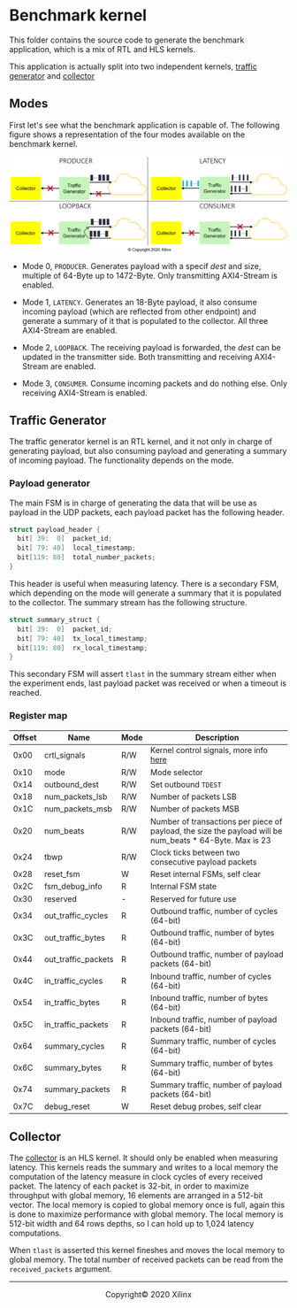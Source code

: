 # Benchmark kernel

This folder contains the source code to generate the benchmark application, which is a mix of RTL and HLS kernels.

This application is actually split into two independent kernels, [traffic generator](#traffic-generator) and [collector](#collector) 

## Modes

First let's see what the benchmark application is capable of. The following figure shows a representation of the four modes available on the benchmark kernel.

![](../img/udp_network_benchmark_modes.png)

* Mode 0, `PRODUCER`. Generates payload with a specif *dest* and size, multiple of 64-Byte up to 1472-Byte. Only transmitting AXI4-Stream is enabled.

* Mode 1, `LATENCY`. Generates an 18-Byte payload, it also consume incoming payload (which are reflected from other endpoint) and generate a summary of it that is populated to the collector. All three AXI4-Stream are enabled. 

* Mode 2, `LOOPBACK`. The receiving payload is forwarded, the *dest* can be updated in the transmitter side. Both transmitting and receiving AXI4-Stream are enabled.

* Mode 3, `CONSUMER`. Consume incoming packets and do nothing else. Only receiving AXI4-Stream is enabled.

## Traffic Generator

The traffic generator kernel is an RTL kernel, and it not only in charge of generating payload, but also consuming payload and generating a summary of incoming payload.
The functionality depends on the mode.


### Payload generator

The main FSM is in charge of generating the data that will be use as payload in the UDP packets, each payload packet has the following header. 

```C
struct payload_header {
  bit[ 39:  0]  packet_id;
  bit[ 79: 40]  local_timestamp;
  bit[119: 80]  total_number_packets;
}
```

This header is useful when measuring latency. There is a secondary FSM, which depending on the mode will generate a summary that it is populated to the collector. The summary stream has the following structure.

```C
struct summary_struct {
  bit[ 39:  0]  packet_id;
  bit[ 79: 40]  tx_local_timestamp;
  bit[119: 80]  rx_local_timestamp;
}
```

This secondary FSM will assert `tlast` in the summary stream either when the experiment ends, last payload packet was received or when a timeout is reached. 

### Register map

|Offset |          Name         | Mode | Description |
|-------|-----------------------|------|-------------|
| 0x00  | crtl\_signals         | R/W  | Kernel control signals, more info [here](https://www.xilinx.com/html_docs/xilinx2020_1/vitis_doc/devrtlkernel.html#xvi1504034323705) |
| 0x10  | mode                  | R/W  | Mode selector |
| 0x14  | outbound\_dest        | R/W  | Set outbound `TDEST` |
| 0x18  | num\_packets\_lsb     | R/W  | Number of packets LSB |
| 0x1C  | num\_packets\_msb     | R/W  | Number of packets MSB |
| 0x20  | num\_beats            | R/W  | Number of transactions per piece of payload, the size the payload will be num\_beats * 64-Byte. Max is 23 |
| 0x24  | tbwp                  | R/W  | Clock ticks between two consecutive payload packets |
| 0x28  | reset\_fsm            | W    | Reset internal FSMs, self clear  |
| 0x2C  | fsm\_debug\_info      | R    | Internal FSM state  |
| 0x30  | reserved              | -    | Reserved for future use  |
| 0x34  | out\_traffic\_cycles  | R    | Outbound traffic, number of cycles (64-bit)  |
| 0x3C  | out\_traffic\_bytes   | R    | Outbound traffic, number of bytes (64-bit)  |
| 0x44  | out\_traffic\_packets | R    | Outbound traffic, number of payload packets (64-bit)  |
| 0x4C  | in\_traffic\_cycles   | R    | Inbound traffic, number of cycles (64-bit)  |
| 0x54  | in\_traffic\_bytes    | R    | Inbound traffic, number of bytes (64-bit)  |
| 0x5C  | in\_traffic\_packets  | R    | Inbound traffic, number of payload packets (64-bit)  |
| 0x64  | summary\_cycles       | R    | Summary traffic, number of cycles (64-bit)  |
| 0x6C  | summary\_bytes        | R    | Summary traffic, number of bytes (64-bit)  |
| 0x74  | summary\_packets      | R    | Summary traffic, number of payload packets (64-bit)  |
| 0x7C  | debug\_reset          | W    | Reset debug probes, self clear  |


## Collector

The [collector](src/collector.cpp) is an HLS kernel. It should only be enabled when measuring latency. This kernels reads the summary and writes to a local memory the computation of the latency measure in clock cycles of every received packet.
The latency of each packet is 32-bit, in order to maximize throughput with global memory, 16 elements are arranged in a 512-bit vector. 
The local memory is copied to global memory once is full, again this is done to maximize performance with global memory. The local memory is 512-bit width and 64 rows depths, so I can hold up to 1,024 latency computations. 

When `tlast` is asserted this kernel fineshes and moves the local memory to global memory. The total number of received packets can be read from the `received_packets` argument.

---------------------------------------
<center> Copyright&copy; 2020 Xilinx </center>